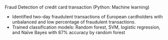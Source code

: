Fraud Detection of credit card transaction (Python: Machine learning)

* Identified two-day fraudulent transactions of European cardholders with unbalanced and low percentage of fraudulent transactions.
* Trained classification models: Random forest, SVM, logistic regression, and Naïve Bayes with 87% accuracy by random forest
